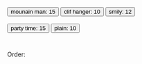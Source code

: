 <html>
    <head>
        <meta charset="utf-8">
        <title>New webpage</title>
    </head>
    <body>
        <div style="overflow:auto; height: 100px;">
            <button onClick="buy('mounain man');">mounain man: 15</button>
            <button onClick="buy('clif hanger');">clif hanger: 10</button>
            <button onClick="buy('smily');">smily: 12</button>            
            <br><br>
            <button onClick="buy('party time');">party time: 15</button>
            <button onClick="buy('plain');">plain: 10</button>
        </div>
        <div id="ord">Order:</div>
        <span id="price"></span>
        <script>    
            var price =0;    
            function buy(type){                
                if(type==='mounain man'){
                    document.getElementById("ord").innerHTML+="<br>mounain man price: 15";
                    price=price+ 15;
                    document.getElementById("price").innerHTML=price;
                }else if(type==="clif hanger"){
                    document.getElementById("ord").innerHTML+="<br>cliff hanger price: 10";
                    price=price+ 10;
                    document.getElementById("price").innerHTML=price;
                }else if(type==='smily'){
                    document.getElementById("ord").innerHTML+="<br>smily price: 12";
                    price=price+ 12;
                    document.getElementById("price").innerHTML=price;
                }else if(type==='party time'){
                    document.getElementById("ord").innerHTML+="<br>party time price: 15";
                    price=price+ 15;
                    document.getElementById("price").innerHTML=price;
                }else if(type==='plain'){
                    document.getElementById("ord").innerHTML+="<br>plain price: 10";
                    price=price+ 10;
                    document.getElementById("price").innerHTML=price;
                }         
            }
        </script>
    </body>
</html>

